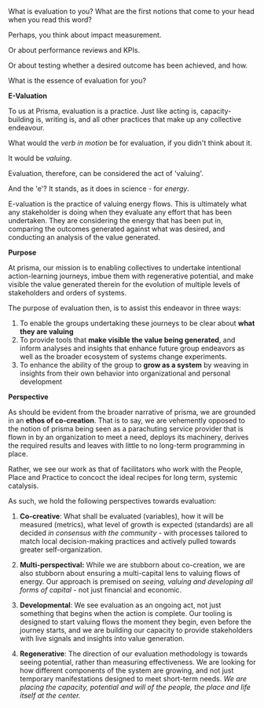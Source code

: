 What is evaluation to you? What are the first notions that come to your head when you read this word?

Perhaps, you think about impact measurement. 

Or about performance reviews and KPIs.

Or about testing whether a desired outcome has been achieved, and how.

What is the essence of evaluation for you? 

**E-Valuation**

To us at Prisma, evaluation is a practice. Just like acting is, capacity-building is, writing is, and all other practices that make up any collective endeavour. 

What would the *verb in motion* be for evaluation, if you didn't think about it.

It would be *valuing*.

Evaluation, therefore, can be considered the act of 'valuing'. 

And the 'e'? It stands, as it does in science - for *energy*.

E-valuation is the practice of valuing energy flows. This is ultimately what any stakeholder is doing when they evaluate any effort that has been undertaken. They are considering the energy that has been put in, comparing the outcomes generated against what was desired, and conducting an analysis of the value generated.

**Purpose**

At prisma, our mission is to enabling collectives to undertake intentional action-learning journeys, imbue them with regenerative potential, and make visible the value generated therein for the evolution of multiple levels of stakeholders and orders of systems.

The purpose of evaluation then, is to assist this endeavor in three ways:
1. To enable the groups undertaking these journeys to be clear about **what they are valuing**
2. To provide tools that **make visible the value being generated**, and inform analyses and insights that enhance future group endeavors as well as the broader ecosystem of systems change experiments.
3. To enhance the ability of the group to **grow as a system** by weaving in insights from their own behavior into organizational and personal development

**Perspective**

As should be evident from the broader narrative of prisma, we are grounded in an **ethos of co-creation**. That is to say, we are vehemently opposed to the notion of prisma being seen as a parachuting service provider that is flown in by an organization to meet a need, deploys its machinery, derives the required results and leaves with little to no long-term programming in place.

Rather, we see our work as that of facilitators who work with the People, Place and Practice to concoct the ideal recipes for long term, systemic catalysis. 

As such, we hold the following perspectives towards evaluation:

1. **Co-creative**: What shall be evaluated (variables), how it will be measured (metrics), what level of growth is expected (standards) are all decided *in consensus with the community* - with processes tailored to match local decision-making practices and actively pulled towards greater self-organization.

2. **Multi-perspectival:** While we are stubborn about co-creation, we are also stubborn about ensuring a multi-capital lens to valuing flows of energy. Our approach is premised on *seeing, valuing and developing all forms of capital* - not just financial and economic.

3. **Developmental**: We see evaluation as an ongoing act, not just something that begins when the action is complete. Our tooling is designed to start valuing flows the moment they begin, even before the journey starts, and we are building our capacity to provide stakeholders with live signals and insights into value generation.

4. **Regenerative**: The direction of our evaluation methodology is towards seeing potential, rather than measuring effectiveness. We are looking for how different components of the system are growing, and not just temporary manifestations designed to meet short-term needs. *We are placing the capacity, potential and will of the people, the place and life itself at the center.*

